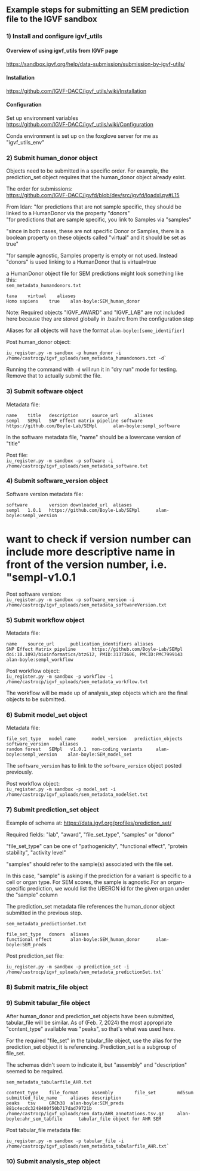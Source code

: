 ## Example steps for submitting an SEM prediction file to the IGVF sandbox

### 1) Install and configure igvf_utils

#### Overview of using igvf_utils from IGVF page
<https://sandbox.igvf.org/help/data-submission/submission-by-igvf-utils/>  

#### Installation
<https://github.com/IGVF-DACC/igvf_utils/wiki/Installation>

#### Configuration
Set up environment variables  
<https://github.com/IGVF-DACC/igvf_utils/wiki/Configuration>  

Conda environment is set up on the foxglove server for me as "igvf_utils_env"

### 2) Submit human_donor object  
Objects need to be submitted in a specific order. For example, the prediction_set object requires that the human_donor object already exist.  

The order for submissions:  
<https://github.com/IGVF-DACC/igvfd/blob/dev/src/igvfd/loadxl.py#L15>  

From Idan: "for predictions that are not sample specific, they should be linked to a HumanDonor via the property "donors"  
"for predictions that are sample specific, you link to Samples via "samples"  

"since in both cases, these are not specific Donor or Samples, there is a boolean property on these objects called "virtual" and it should be set as true"  

"for sample agnostic, Samples property is empty or not used. Instead "donors" is used linking to a HumanDonor that is virtual=true  

a HumanDonor object file for SEM predictions might look something like this:  
`sem_metadata_humandonors.txt`  
```
taxa	virtual    aliases
Homo sapiens	true	alan-boyle:SEM_human_donor
```  
Note: Required objects "IGVF_AWARD" and "IGVF_LAB" are not included here because they are stored globally in .bashrc from the configuration step

Aliases for all objects will have the format `alan-boyle:[some_identifier]`  

Post human_donor object:  
```
iu_register.py -m sandbox -p human_donor -i /home/castrocp/igvf_uploads/sem_metadata_humandonors.txt -d`  
```

Running the command with `-d` will run it in "dry run" mode for testing. Remove that to actually submit the file.


### 3) Submit software object

Metadata file:  
```
name    title   description     source_url      aliases
sempl   SEMpl   SNP effect matrix pipeline software     https://github.com/Boyle-Lab/SEMpl      alan-boyle:sempl_software
```
In the software metadata file, "name" should be a lowercase version of "title"  

Post file:  
`iu_register.py -m sandbox -p software -i /home/castrocp/igvf_uploads/sem_metadata_software.txt`

### 4) Submit software_version object

Software version metadata file:
```
software        version downloaded_url  aliases
sempl   1.0.1   https://github.com/Boyle-Lab/SEMpl      alan-boyle:sempl_version
```

# want to check if version number can include more descriptive name in front of the version number, i.e. "sempl-v1.0.1  

Post software version:  
`iu_register.py -m sandbox -p software_version -i /home/castrocp/igvf_uploads/sem_metadata_softwareVersion.txt`

### 5) Submit workflow object
Metadata file:  
```
name    source_url      publication_identifiers aliases
SNP Effect Matrix pipeline      https://github.com/Boyle-Lab/SEMpl      doi:10.1093/bioinformatics/btz612, PMID:31373606, PMCID:PMC7999143        alan-boyle:sempl_workflow
```

Post workflow object:  
`iu_register.py -m sandbox -p workflow -i /home/castrocp/igvf_uploads/sem_metadata_workflow.txt`

The workflow will be made up of analysis_step objects which are the final objects to be submitted.

### 6) Submit model_set object
Metadata file:
```
file_set_type   model_name      model_version   prediction_objects      software_version	aliases
random forest   SEMpl   v1.0.1  non-coding variants     alan-boyle:sempl_version	alan-boyle:SEM_model_set
```
The `software_version` has to link to the `software_version` object posted previously.      

Post workflow object:  
`iu_register.py -m sandbox -p model_set -i /home/castrocp/igvf_uploads/sem_metadata_modelSet.txt`

### 7) Submit prediction_set object
Example of schema at: <https://data.igvf.org/profiles/prediction_set/>  

Required fields: "lab", "award", "file_set_type", "samples" or "donor"  

"file_set_type" can be one of "pathogenicity", "functional effect", "protein stability", "activity level"  

"samples" should refer to the sample(s) associated with the file set.  

In this case, "sample" is asking if the prediction for a variant is specific to a cell or organ type. For SEM scores, the sample is agnostic.For an organ-specific prediction, we would list the UBERON id for the given organ under the "sample" column  

The prediction_set metadata file references the human_donor object submitted in the previous step.  

`sem_metadata_predictionSet.txt`  
```
file_set_type   donors  aliases
functional effect       alan-boyle:SEM_human_donor      alan-boyle:SEM_preds
```

Post prediction_set file:  
```
iu_register.py -m sandbox -p prediction_set -i /home/castrocp/igvf_uploads/sem_metadata_predictionSet.txt`  
```

### 8) Submit matrix_file object


### 9) Submit tabular_file object
After human_donor and prediction_set objects have been submitted, tabular_file will be similar.
As of (Feb. 7, 2024) the most appropriate "content_type" available was "peaks", so that's what was used here.  

For the required "file_set" in the tabular_file object, use the alias for the prediction_set object it is referencing. Prediction_set is a subgroup of file_set.  

The schemas didn't seem to indicate it, but "assembly" and "description" seemed to be required.  

`sem_metadata_tabularfile_AHR.txt`  
```
content_type    file_format     assembly        file_set        md5sum  submitted_file_name     aliases description
peaks   tsv     GRCh38  alan-boyle:SEM_preds    881c4ecdc3248400f50b717dad79721b        /home/castrocp/igvf_uploads/sem_data/AHR_annotations.tsv.gz     alan-boyle:ahr_sem_tabfile      tabular_file object for AHR SEM
```

Post tabular_file metadata file:  
```
iu_register.py -m sandbox -p tabular_file -i /home/castrocp/igvf_uploads/sem_metadata_tabularfile_AHR.txt`  
```

### 10) Submit analysis_step object






